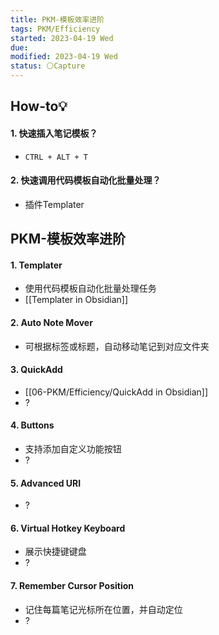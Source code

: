 ```yaml
---
title: PKM-模板效率进阶
tags: PKM/Efficiency
started: 2023-04-19 Wed
due:
modified: 2023-04-19 Wed
status: ⚪Capture
---
```

## How-to💡
#### 1. 快速插入笔记模板？
- `CTRL + ALT + T`
#### 2. 快速调用代码模板自动化批量处理？
- 插件Templater
## PKM-模板效率进阶
#### 1. Templater
- 使用代码模板自动化批量处理任务
- [[Templater in Obsidian]]
#### 2. Auto Note Mover
- 可根据标签或标题，自动移动笔记到对应文件夹
#### 3. QuickAdd
- [[06-PKM/Efficiency/QuickAdd in Obsidian]]
- ?
#### 4. Buttons
- 支持添加自定义功能按钮
- ?
#### 5. Advanced URI
- ?
#### 6. Virtual Hotkey Keyboard 
- 展示快捷键键盘
- ?
#### 7. Remember Cursor Position
- 记住每篇笔记光标所在位置，并自动定位
- ?